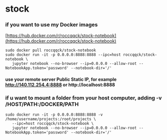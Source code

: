 # stock

### if you want to use my Docker images
[https://hub.docker.com/r/roccqqck/stock-notebook](https://hub.docker.com/r/roccqqck/stock-notebook)
`````` 
sudo docker pull roccqqck/stock-notebook
sudo docker run -it -p 0.0.0.0:8888:8888 --ipc=host roccqqck/stock-notebook \
   jupyter notebook --no-browser --ip=0.0.0.0 --allow-root --NotebookApp.token='password' --notebook-dir='/'
``````
#### use your remote server Public Static IP, for example  http://140.112.254.4:8888 or http://localhost:8888



### if u want to mount a folder from your host computer, adding -v /HOST/PATH:/DOCKER/PATH 
`````` 
sudo docker run -it -p 0.0.0.0:8888:8888 -v /home/username/projects:/root/projects \
   --ipc=host roccqqck/stock-notebook \
   jupyter notebook --no-browser --ip=0.0.0.0 --allow-root --NotebookApp.token='password' --notebook-dir='/'
``````
